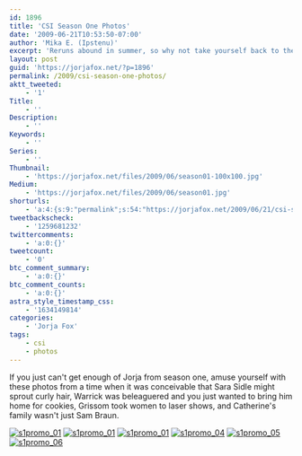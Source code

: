 ```yaml
---
id: 1896
title: 'CSI Season One Photos'
date: '2009-06-21T10:53:50-07:00'
author: 'Mika E. (Ipstenu)'
excerpt: 'Reruns abound in summer, so why not take yourself back to the time when Sara sported curly hair on occasion.'
layout: post
guid: 'https://jorjafox.net/?p=1896'
permalink: /2009/csi-season-one-photos/
aktt_tweeted:
    - '1'
Title:
    - ''
Description:
    - ''
Keywords:
    - ''
Series:
    - ''
Thumbnail:
    - 'https://jorjafox.net/files/2009/06/season01-100x100.jpg'
Medium:
    - 'https://jorjafox.net/files/2009/06/season01.jpg'
shorturls:
    - 'a:4:{s:9:"permalink";s:54:"https://jorjafox.net/2009/06/21/csi-season-one-photos/";s:7:"tinyurl";s:25:"http://tinyurl.com/mhnmyc";s:4:"isgd";s:18:"http://is.gd/52VCe";s:5:"bitly";s:20:"http://bit.ly/8RbtXq";}'
tweetbackscheck:
    - '1259681232'
twittercomments:
    - 'a:0:{}'
tweetcount:
    - '0'
btc_comment_summary:
    - 'a:0:{}'
btc_comment_counts:
    - 'a:0:{}'
astra_style_timestamp_css:
    - '1634149814'
categories:
    - 'Jorja Fox'
tags:
    - csi
    - photos
---
```


If you just can't get enough of Jorja from season one, amuse yourself with these photos from a time when it was conceivable that Sara Sidle might sprout curly hair, Warrick was beleaguered and you just wanted to bring him home for cookies, Grissom took women to laser shows, and Catherine's family wasn't just Sam Braun.

<a href="https://jorjafox.net/gallery/tv/csi/pub/s01/s1promo_01.jpg"><img class="ZenphotoPress_thumb " title="s1promo_01" alt="s1promo_01" src="https://jorjafox.net/gallery/cache/tv/csi/pub/s01/s1promo_01_200_cw200_ch200_thumb.jpg" /></a> <a href="https://jorjafox.net/gallery/tv/csi/pub/s01/s1promo_02.jpg"><img class="ZenphotoPress_thumb " title="s1promo_02" alt="s1promo_01" src="https://jorjafox.net/gallery/cache/tv/csi/pub/s01/s1promo_02_200_cw200_ch200_thumb.jpg" /></a> <a href="https://jorjafox.net/gallery/tv/csi/pub/s01/s1promo_03.jpg"><img class="ZenphotoPress_thumb " title="s1promo_03" alt="s1promo_01" src="https://jorjafox.net/gallery/cache/tv/csi/pub/s01/s1promo_03_200_cw200_ch200_thumb.jpg" /></a> <a href="https://jorjafox.net/gallery/tv/csi/pub/s01/s1promo_04.jpg"><img class="ZenphotoPress_thumb " title="s1promo_04" alt="s1promo_04" src="https://jorjafox.net/gallery/cache/tv/csi/pub/s01/s1promo_04_200_cw200_ch200_thumb.jpg" /></a> <a href="https://jorjafox.net/gallery/tv/csi/pub/s01/s1promo_05.jpg"><img class="ZenphotoPress_thumb " title="s1promo_05" alt="s1promo_05" src="https://jorjafox.net/gallery/cache/tv/csi/pub/s01/s1promo_05_200_cw200_ch200_thumb.jpg" /></a> <a href="https://jorjafox.net/gallery/tv/csi/pub/s01/s1promo_06.jpg"><img class="ZenphotoPress_thumb " title="s1promo_06" alt="s1promo_06" src="https://jorjafox.net/gallery/cache/tv/csi/pub/s01/s1promo_06_200_cw200_ch200_thumb.jpg" /></a>